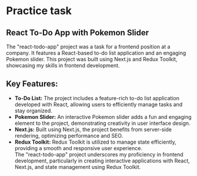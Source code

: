 # Practice task
## React To-Do App with Pokemon Slider
The "react-todo-app" project was a task for a frontend position at a company. It features a React-based to-do list application and an engaging Pokemon slider. This project was built using Next.js and Redux Toolkit, showcasing my skills in frontend development.

## Key Features:
- **To-Do List:** The project includes a feature-rich to-do list application developed with React, allowing users to efficiently manage tasks and stay organized.
- **Pokemon Slider:** An interactive Pokemon slider adds a fun and engaging element to the project, demonstrating creativity in user interface design.
- **Next.js:** Built using Next.js, the project benefits from server-side rendering, optimizing performance and SEO.
- **Redux Toolkit:** Redux Toolkit is utilized to manage state efficiently, providing a smooth and responsive user experience.<br />
The "react-todo-app" project underscores my proficiency in frontend development, particularly in creating interactive applications with React, Next.js, and state management using Redux Toolkit.




